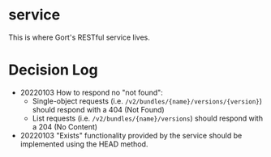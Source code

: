 # service

This is where Gort's RESTful service lives.

# Decision Log

* 20220103 How to respond no "not found":
  * Single-object requests (i.e. `/v2/bundles/{name}/versions/{version}`) should respond with a 404 (Not Found)
  * List requests  (i.e. `/v2/bundles/{name}/versions`) should respond with a 204 (No Content)
* 20220103 "Exists" functionality provided by the service should be implemented using the HEAD method.